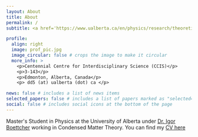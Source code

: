 ```yaml
---
layout: About
title: About
permalink: /
subtitle: <a href='https://www.ualberta.ca/en/physics/research/theoretical-physics-institute/index.html'> Theoretical Physics Institute, University of Alberta</a>

profile:
  align: right
  image: prof_pic.jpg
  image_circular: false # crops the image to make it circular
  more_info: >
    <p>Centennial Centre for Interdisciplinary Science (CCIS)</p>
    <p>3-143</p>
    <p>Edmonton, Alberta, Canada</p>
    <p> dd5 (at) ualberta (dot) ca </p>

news: false # includes a list of news items
selected_papers: false # includes a list of papers marked as "selected={true}"
social: false # includes social icons at the bottom of the page
---
```


Master's Student in Physics at the University of Alberta under [Dr. Igor Boettcher](https://sites.ualberta.ca/~iboettch/) working in Condensed Matter Theory. You can find my [CV here](https://dvdjsp.github.io./assets/pdf/DavidsonCV.pdf)
